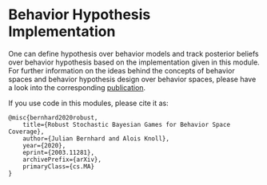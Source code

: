 # Behavior Hypothesis Implementation

One can define hypothesis over behavior models and track posterior beliefs over behavior hypothesis based on the implementation given in this module.
For further information on the ideas behind the concepts of behavior spaces and behavior hypothesis design over behavior spaces, please have a look into the corresponding [publication](https://arxiv.org/abs/2003.11281).

If you use code in this modules, please cite it as:

```
@misc{bernhard2020robust,
    title={Robust Stochastic Bayesian Games for Behavior Space Coverage},
    author={Julian Bernhard and Alois Knoll},
    year={2020},
    eprint={2003.11281},
    archivePrefix={arXiv},
    primaryClass={cs.MA}
}
```
